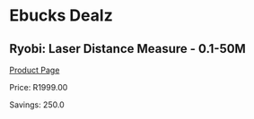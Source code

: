 
# Ebucks Dealz
## Ryobi: Laser Distance Measure - 0.1-50M
[Product Page](https://www.ebucks.com/web/shop/productSelected.do?prodId=335507968&catId=370101825)

Price: R1999.00

Savings: 250.0


	